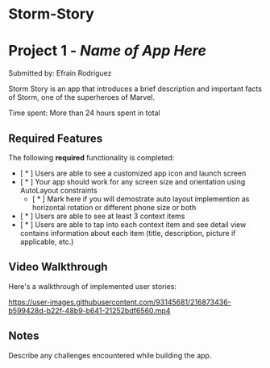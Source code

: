 # Storm-Story

# Project 1 - *Name of App Here*

Submitted by: Efrain Rodriguez 

Storm Story is an app that introduces a brief description and important facts of Storm, one of the superheroes of Marvel. 

Time spent: More than 24 hours spent in total

## Required Features

The following **required** functionality is completed:

- [ * ] Users are able to see a customized app icon and launch screen
- [ * ] Your app should work for any screen size and orientation using AutoLayout constraints
  - [ * ] Mark here if you will demostrate auto layout implemention as horizontal rotation or different phone size or both
- [ * ] Users are able to see at least 3 context items
- [ * ] Users are able to tap into each context item and see detail view contains information about each item (title, description, picture if applicable, etc.)
 

## Video Walkthrough

Here's a walkthrough of implemented user stories:




https://user-images.githubusercontent.com/93145681/216873436-b599428d-b22f-48b9-b641-21252bdf6560.mp4


## Notes

Describe any challenges encountered while building the app.
